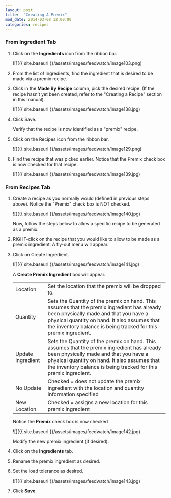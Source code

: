 ```yaml
---
layout: post
title:  "Creating A Premix"
mod_date: 2014-03-08 12:00:00
categories: recipes
---
```


### From Ingredient Tab

1.	Click on the **Ingredients** icon from the ribbon bar.

	![]({{ site.baseurl }}/assets/images/feedwatch/image103.png)

2.	From the list of Ingredients, find the ingredient that is desired to be made via a premix recipe.

3.	Click in the **Made By Recipe** column, pick the desired recipe.  (If the recipe hasn’t yet been created, refer to the "Creating a Recipe" section in this manual).

	![]({{ site.baseurl }}/assets/images/feedwatch/image138.jpg)

4.	Click Save.


	Verify that the recipe is now identified as a "premix" recipe.

5.	Click on the Recipes icon from the ribbon bar.

	![]({{ site.baseurl }}/assets/images/feedwatch/image129.png)

6.	Find the recipe that was picked earlier.  Notice that the Premix check box is now checked for that recipe.  

	![]({{ site.baseurl }}/assets/images/feedwatch/image139.jpg)

### From Recipes Tab

1.	Create a recipe as you normally would (defined in previous steps above).  Notice the "Premix" check box is NOT checked.

	![]({{ site.baseurl }}/assets/images/feedwatch/image140.jpg)

	Now, follow the steps below to allow a specific recipe to be generated as a premix.

2.	RIGHT-click on the recipe that you would like to allow to be made as a premix ingredient.  A fly-out menu will appear.

3.	Click on Create Ingredient.

	![]({{ site.baseurl }}/assets/images/feedwatch/image141.jpg)

	A **Create Premix Ingredient** box will appear.


	|      |      |
	| ---- | ---- |
	| Location | Set the location that the premix will be dropped to. |
	| Quantity | Sets the Quantity of the premix on hand. This assumes that the premix ingredient has already been physically made and that you have a physical quantity on hand. It also assumes that the inventory balance is being tracked for this premix ingredient. |
	| Update Ingredient | Sets the Quantity of the premix on hand. This assumes that the premix ingredient has already been physically made and that you have a physical quantity on hand. It also assumes that the inventory balance is being tracked for this premix ingredient. |
	| No Update | Checked = does not update the premix ingredient with the location and quantity information specified |
	| New Location | Checked = assigns a new location for this premix ingredient |


	Notice the **Premix** check box is now checked

	![]({{ site.baseurl }}/assets/images/feedwatch/image142.jpg)

	Modify the new premix ingredient (if desired).

4.	Click on the **Ingredients** tab.
5.	Rename the premix ingredient as desired.
6.	Set the load tolerance as desired.

	![]({{ site.baseurl }}/assets/images/feedwatch/image143.jpg)

7.	Click **Save**.
